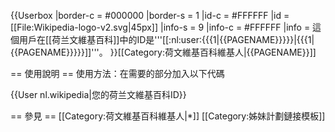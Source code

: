 {{Userbox
  |border-c = #000000
  |border-s = 1
  |id-c     = #FFFFFF
  |id       = [[File:Wikipedia-logo-v2.svg|45px]]
  |info-s   = 9
  |info-c   = #FFFFFF
  |info     = 這個用戶在[[荷兰文維基百科]]中的ID是'''[[:nl:user:{{{1|{{PAGENAME}}}}}|{{{1|{{PAGENAME}}}}}]]'''。
}}<includeonly>[[Category:荷文維基百科維基人|{{PAGENAME}}]]</includeonly>

<noinclude>


== 使用說明 ==
使用方法：在需要的部分加入以下代碼

<nowiki>{{User nl.wikipedia|您的荷兰文維基百科ID}}</nowiki>

== 參見 ==
[[Category:荷文維基百科維基人|*]]
[[Category:姊妹計劃鏈接模板]]
</noinclude>